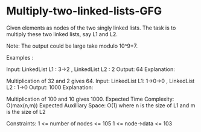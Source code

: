 # Multiply-two-linked-lists-GFG
Given elements as nodes of the two singly linked lists. The task is to multiply these two linked lists, say L1 and L2.

Note: The output could be large take modulo 10^9+7.

Examples :

Input: LinkedList L1 : 3->2 , LinkedList L2 : 2
Output: 64
Explanation: 

Multiplication of 32 and 2 gives 64.
Input: LinkedList L1: 1->0->0 , LinkedList L2 : 1->0
Output: 1000
Explanation: 

Multiplication of 100 and 10 gives 1000.
Expected Time Complexity: O(max(n,m))
Expected Auxilliary Space: O(1)
where n is the size of L1 and m is the size of L2

Constraints:
1 <= number of nodes <= 105
1 <= node->data <= 103

